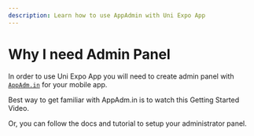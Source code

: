 ```yaml
---
description: Learn how to use AppAdmin with Uni Expo App
---
```


# Why I need Admin Panel

In order to use Uni Expo App you will need to create admin panel with [`AppAdm.in`](https://appadm.in/) for your mobile app.

Best way to get familiar with AppAdm.in is to watch this Getting Started Video.

Or, you can follow the docs and tutorial to setup your administrator panel.



